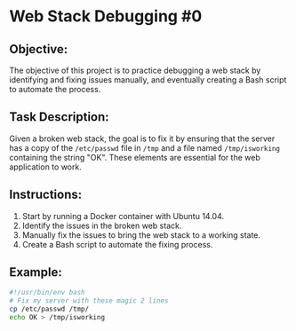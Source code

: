 # Web Stack Debugging #0

## Objective:
The objective of this project is to practice debugging a web stack by identifying and fixing issues manually, and eventually creating a Bash script to automate the process.

## Task Description:
Given a broken web stack, the goal is to fix it by ensuring that the server has a copy of the `/etc/passwd` file in `/tmp` and a file named `/tmp/isworking` containing the string "OK". These elements are essential for the web application to work.

## Instructions:
1. Start by running a Docker container with Ubuntu 14.04.
2. Identify the issues in the broken web stack.
3. Manually fix the issues to bring the web stack to a working state.
4. Create a Bash script to automate the fixing process.

## Example:
```bash
#!/usr/bin/env bash
# Fix my server with these magic 2 lines
cp /etc/passwd /tmp/
echo OK > /tmp/isworking
